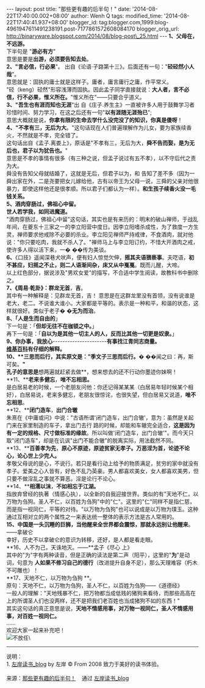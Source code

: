 --- layout: post title: "那些更有趣的后半句！" date:
'2014-08-22T17:40:00.002+08:00' author: Wenh Q tags: modified\_time:
'2014-08-22T17:40:41.937+08:00' blogger\_id:
tag:blogger.com,1999:blog-4961947611491238191.post-7177861572608084170
blogger\_orig\_url:
http://binaryware.blogspot.com/2014/08/blog-post\_25.html ---
**1、父母在，不远游。**\
下半句是 "**游必有方**"\
意思是要是**出游，必须要告知去处**。\
**2、"言必信，行必果**"。
出自《论语·子路第十三》。后面还有一句："**硁硁然小人哉**"。\
意思就是：固执的庸士就是这样子。庸者，庸言庸行之庸，作平常义。\
"硁（keng）硁然"形容浅薄而固执。因此孟子同学直接就说：**大人者，言不必信，行不必果，惟义所在。**"惟义所在"——只要合乎道义。\
**3、"吾生也有涯而知也无涯**"出
自《庄子.养生主》一直被许多人用于鼓舞学习者珍惜时间、努力学习，在这之后还有一句"**以有涯随无涯殆已**";\
意思大概就是说，**你拿有限的生命去学什么没完没了的知识，你真是傻呀**！\
**4、"不孝有三，无后为大**。"这句话现在人们普遍理解作为儿女，要为家族续香火，不然就是不孝，完全错了。\
这句话出自《孟子.离娄上》，原话是"不孝有三，无后为大，**舜不告而娶，是为无后也，君子以为犹告也。**"\
意思是不孝的事情有很多（有三种之说，但孟子说过有五不孝），以不守后代之责为大。\
舜没有告知父母就结婚了，这就是无后，但君子以为，和
告知了差不多（因为一舜出家在外，二是尧要把女儿嫁给他，古有以帝王为父母一说，三舜的父亲对他很暴力，即使这样他还是很孝顺。所以君子们都认为一样）。**和生孩子续香火没一毛钱关系。**\
**5、酒肉穿肠过，佛祖心中留。**\
**世人若学我，如同进魔道。**\
"酒肉穿肠过，佛祖心中留"这句话，其实也是有来历的：明末的破山禅师，于战乱年间，在夔东十三家之一的李立阳营中度日。因李立阳嗜杀成性，为了救度一方生灵，禅师要求他戒除不必要的杀业。李立阳见禅师严持戒律，不食酒肉，就对他说："你只要吃肉，我就不杀人了。"禅师马上与李立阳订约，不惜大开酒肉之戒，使许多人得以活下来，一�
��传为美谈。\
**6、**《口技》遥闻深巷犬吠声，便有妇人惊觉欠伸，**摇其夫语猥亵事**。夫呓语，**初不甚应，妇摇之不止，则二人语渐间杂，床又从中戛戛**。既而儿醒，大啼。\
以上红色部分，据说涉及"男欢女爱"的描写，不合适中学生阅读，故教科书中删除之。\
**7、《周易·乾卦》：群龙无首**，**吉**。\
其中有一种解释是：见群龙无首，吉！
意思是在这群龙里没有首领，没有说谁是老大，老二。不说谁大谁小。大家都是平等的。表示是一种和平，和谐的状态，这样就很好。类似于老子�
�**无为而治**。\
**8、「人是生而自由的**」\
下一句是：「**但却无往不在枷锁之中。**」\
再下一句是：「**自以为是其他一切主人的人，反而比其他一切更是奴隶。**」\
**9、你办事，我放心**----------------------**有事找江青同志商量。**\
**[维基百科](http://zh.wikipedia.org/wiki/%E4%BD%A0%E8%BE%A6%E4%BA%8B%EF%BC%8C%E6%88%91%E6%94%BE%E5%BF%83)有仔细的解释。**\
**10、****三思而后行**，其实原文是："季文子三思而后行。**�
��闻之曰：再，斯可矣。**"\
孔子的意思是**想两遍就赶紧去做**，想来想去的还不行动你墨迹你妹啊！\
**11、****老来多健忘**，**唯不忘相思。**\
是白居易老的时候，一个老朋友问他：你还记得某某某（白居易年轻时候某个相好），白居易说，老来多健忘，老朋友很惊诧，也很失望，但白居易又说道，**唯不忘相思**。\
**12、****闭门造车**，**出门合辙**\
朱熹在《中庸或问》中说："古语所谓'闭门造车，出门合辙'，意为：虽然是关起门来在家里制造的车子，拿出门去行
路的时候，却能和车辙完全适合，**这是因为有一定的规格、尺寸做标准的缘故**。所以叫做'闭门造车，出门合辙'"。而今天只取"闭门造车"，却是在讥讽"出门不能合辙"的脱离实际，用法截然不同。\
**13、****百善孝为先**，**原心不原迹，原迹贫家无孝子。万恶淫为首，论迹不论心，论心世上少完人。**\
孝敬父母说的是心，不说行。若只是看行动上给予的物质满足，贫穷的家中就没有孝子。爱美之心人皆有，好色不乱乃英豪。男人都喜欢美女，女人都喜欢美男，但只要不做淫乱之事就不算恶。淫是论行不论心。\
**14、****相濡以沫**，**不如相忘于江湖。**\
指放弃曾经的执著（情感心执），以全新的自我迎接世界。类似的有"天地不仁，以万物为刍狗。圣人不仁，以百姓为刍狗"中的"仁"。这里的"仁"同样不是指仁慈，而是指一视同仁，平等的对待。"以万物为刍狗"也可以说成是以万物为璞玉。这种通过互相对立的两个属性之一来表达统一整体的表示方法是古人常用的。\
**15、中国是一头沉睡的巨狮，当他醒来全世界都会震惊，那就永远别让他醒来**。——拿破仑\
幸好，历史不以拿破仑的意识为转移，还好，是人都是看走眼。\
**16、人不为己，天诛地灭。——**孟子《尽心 上》\
其中的"为"字有两种读音，但是正确的读法是第二声（阳平），这里的"**为**"是动词，句意为 **人如果不修习自己的德行**（改进提升自身不足），那么天理难容（朽木不可雕也）！\
**17、天地不仁，以万物为刍狗 **。\
原句：天地不仁，以万物为刍狗，圣人不仁，以百姓为刍狗——《道德经》\
一般人的理解："天地残暴不仁，把万物都当成低贱的猪狗来看待，而那些高高在上的所谓圣人们也没两样，还不是把我们老百姓也当成猪狗不如的东西！"\
其实这句话的真正意思是说，**天地不情感用事，对万物一视同仁，圣人不情感用事，对百姓一视同仁。**\
……\
欢迎大家一起来补充吧！\
![不放任](http://zreading-img.qiniudn.com/p14034478.jpg)\

* * * * *

说明：\
1. [左岸读书\_blog](http://zreading.cn/) by 左岸 © From 2008
致力于美好的读书体验。\
\
来源：[那些更有趣的后半句！](http://zreading.cn.feedsportal.com/c/35042/f/647833/s/3d51fa7d/sc/38/l/0L0Szreading0Bcn0Carchives0C45110Bhtml/story01.htm) 
  通过 [左岸读书\_blog](http://www.zreading.cn/)
